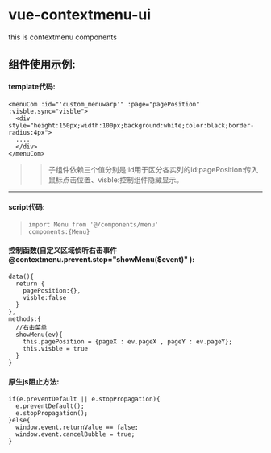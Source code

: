 # vue-contextmenu-ui
this is contextmenu components
## 组件使用示例:
#### template代码:
```
<menuCom :id="'custom_menuwarp'" :page="pagePosition" :visble.sync="visble">
  <div style="height:150px;width:100px;background:white;color:black;border-radius:4px">
  ....
  </div>
</menuCom>
```

>>子组件依赖三个值分别是:id用于区分各实列的id:pagePosition:传入鼠标点击位置、visble:控制组件隐藏显示。
---

#### script代码:
>```import Menu from '@/components/menu'``` 
><br>```components:{Menu}```</br>
#### 控制函数(自定义区域侦听右击事件 @contextmenu.prevent.stop="showMenu($event)" ):
```      
data(){
  return {
    pagePosition:{},
    visble:false
  }
},
methods:{
  //右击菜单
  showMenu(ev){
    this.pagePosition = {pageX : ev.pageX , pageY : ev.pageY};
    this.visble = true
  }
}
```
#### 原生js阻止方法:
``` 
if(e.preventDefault || e.stopPropagation){
  e.preventDefault();
  e.stopPropagation();
}else{
  window.event.returnValue == false;
  window.event.cancelBubble = true; 
}
```
